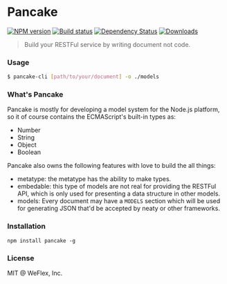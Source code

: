 # Pancake

[![NPM version][npm-image]][npm-url]
[![Build status][travis-image]][travis-url]
[![Dependency Status][david-image]][david-url]
[![Downloads][downloads-image]][downloads-url]

> Build your RESTFul service by writing document not code.

### Usage

```sh
$ pancake-cli [path/to/your/document] -o ./models
```

### What's Pancake

Pancake is mostly for developing a model system for the Node.js platform, so it of course contains
the ECMAScript's built-in types as:

- Number
- String
- Object
- Boolean

Pancake also owns the following features with love to build the all things:

- metatype: the metatype has the ability to make types.
- embedable: this type of models are not real for providing the RESTFul API, which is only used for
  presenting a data structure in other models.
- models: Every document may have a `MODELS` section which will be used for generating JSON that'd
  be accepted by neaty or other frameworks.

### Installation

```
npm install pancake -g
```

### License

MIT @ WeFlex, Inc.

[npm-image]: https://img.shields.io/npm/v/pancake.svg?style=flat-square
[npm-url]: https://npmjs.org/package/pancake
[travis-image]: https://img.shields.io/travis/weflex/pancake.svg?style=flat-square
[travis-url]: https://travis-ci.org/weflex/pancake
[david-image]: http://img.shields.io/david/weflex/pancake.svg?style=flat-square
[david-url]: https://david-dm.org/weflex/pancake
[downloads-image]: http://img.shields.io/npm/dm/pancake.svg?style=flat-square
[downloads-url]: https://npmjs.org/package/pancake